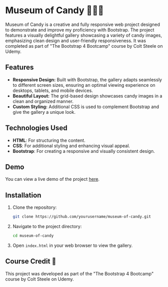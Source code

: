 # Museum of Candy 🍭🍡🍧

Museum of Candy is a creative and fully responsive web project designed to demonstrate and improve my proficiency with Bootstrap. The project features a visually delightful gallery showcasing a variety of candy images, emphasizing clean design and user-friendly responsiveness. It was completed as part of "The Bootstrap 4 Bootcamp" course by Colt Steele on Udemy.

## Features

- **Responsive Design:** Built with Bootstrap, the gallery adapts seamlessly to different screen sizes, ensuring an optimal viewing experience on desktops, tablets, and mobile devices.
- **Beautiful Layout:** The grid-based design showcases candy images in a clean and organized manner.
- **Custom Styling:** Additional CSS is used to complement Bootstrap and give the gallery a unique look.

## Technologies Used

- **HTML**: For structuring the content.
- **CSS**: For additional styling and enhancing visual appeal.
- **Bootstrap**: For creating a responsive and visually consistent design.

## Demo

You can view a live demo of the project [here](https://the1fatkid.github.io/museum-of-candy).  

## Installation

1. Clone the repository:
   ```bash
   git clone https://github.com/yourusername/museum-of-candy.git
   ```
2. Navigate to the project directory:
   ```bash
   cd museum-of-candy
   ```
3. Open `index.html` in your web browser to view the gallery.

## Course Credit 📑
This project was developed as part of the "The Bootstrap 4 Bootcamp" course by Colt Steele on Udemy.
